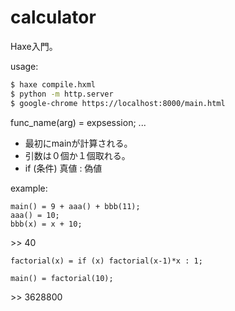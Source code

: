 # calculator

Haxe入門。

usage:

```sh
$ haxe compile.hxml
$ python -m http.server
$ google-chrome https://localhost:8000/main.html
```

func_name(arg) = expsession;
...

- 最初にmainが計算される。
- 引数は０個か１個取れる。
- if (条件) 真値 : 偽値

example:

```
main() = 9 + aaa() + bbb(11);
aaa() = 10;
bbb(x) = x + 10;
```

\>\> 40

```
factorial(x) = if (x) factorial(x-1)*x : 1;

main() = factorial(10);
```

\>\> 3628800
